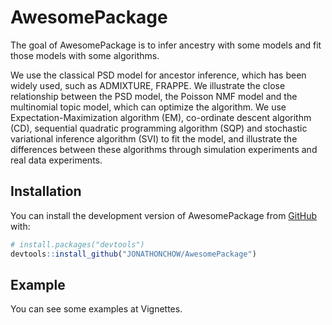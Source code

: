 
<!-- README.md is generated from README.Rmd. Please edit that file -->

# AwesomePackage

<!-- badges: start -->
<!-- badges: end -->

The goal of AwesomePackage is to infer ancestry with some models and fit
those models with some algorithms.

We use the classical PSD model for ancestor inference, which has been
widely used, such as ADMIXTURE, FRAPPE. We illustrate the close
relationship between the PSD model, the Poisson NMF model and the
multinomial topic model, which can optimize the algorithm. We use
Expectation-Maximization algorithm (EM), co-ordinate descent algorithm
(CD), sequential quadratic programming algorithm (SQP) and stochastic
variational inference algorithm (SVI) to fit the model, and illustrate
the differences between these algorithms through simulation experiments
and real data experiments.

## Installation

You can install the development version of AwesomePackage from
[GitHub](https://github.com/) with:

``` r
# install.packages("devtools")
devtools::install_github("JONATHONCHOW/AwesomePackage")
```

## Example

You can see some examples at Vignettes.
